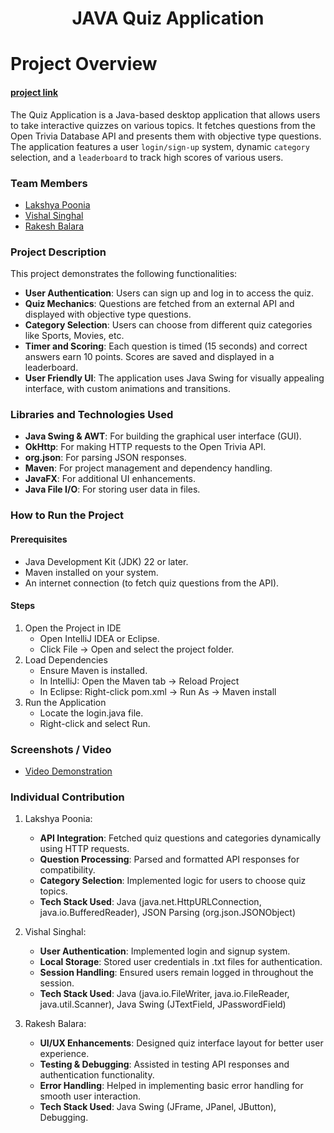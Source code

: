 <h1 align="center">﻿JAVA Quiz Application</h1>
<h1 align="left">Project Overview</h1>

#### [project link](https://github.com/vishalsinghalop/java-project-1)

The Quiz Application is a Java-based desktop application that allows users to take interactive quizzes on various topics. It fetches questions from the Open Trivia Database API and presents them with objective type questions. The application features a user `login/sign-up` system, dynamic `category` selection, and a `leaderboard` to track high scores of various users.

### Team Members
- [Lakshya Poonia](https://github.com/itz-lakshya)
- [Vishal Singhal](https://github.com/vishalsinghalop)
- [Rakesh Balara](https://github.com/RickiChaudhary)

  
### Project Description
This project demonstrates the following functionalities:
- **User Authentication**: Users can sign up and log in to access the quiz.
- **Quiz Mechanics**: Questions are fetched from an external API and displayed with objective type questions.
- **Category Selection**: Users can choose from different quiz categories like Sports, Movies, etc.
- **Timer and Scoring**: Each question is timed (15 seconds) and correct answers earn 10 points. Scores are saved and displayed in a leaderboard.
- **User Friendly UI**: The application uses Java Swing for visually appealing interface, with custom animations and transitions.

### Libraries and Technologies Used
- **Java Swing & AWT**: For building the graphical user interface (GUI).
- **OkHttp**: For making HTTP requests to the Open Trivia API.
- **org.json**: For parsing JSON responses.
- **Maven**: For project management and dependency handling.
- **JavaFX**: For additional UI enhancements.
- **Java File I/O**: For storing user data in files.

### How to Run the Project
#### Prerequisites
- Java Development Kit (JDK) 22 or later.
- Maven installed on your system.
- An internet connection (to fetch quiz questions from the API).

#### Steps
1. Open the Project in IDE
   - Open IntelliJ IDEA or Eclipse.
   - Click File → Open and select the project folder.
2. Load Dependencies
   - Ensure Maven is installed.
   - In IntelliJ: Open the Maven tab → Reload Project
   - In Eclipse: Right-click pom.xml → Run As → Maven install
3. Run the Application
   - Locate the login.java file.
   - Right-click and select Run.

### Screenshots / Video
- [Video Demonstration](https://drive.google.com/file/d/17rmys_ncLDnNPNSLwZz8roujb37oXqTZ/view?usp=drivesdk)

### Individual Contribution

1. Lakshya Poonia:
   - **API Integration**: Fetched quiz questions and categories dynamically using HTTP requests.
   - **Question Processing**: Parsed and formatted API responses for compatibility.
   - **Category Selection**: Implemented logic for users to choose quiz topics.
   - **Tech Stack Used**: Java (java.net.HttpURLConnection, java.io.BufferedReader), JSON Parsing (org.json.JSONObject)

2. Vishal Singhal:
   - **User Authentication**: Implemented login and signup system.
   - **Local Storage**: Stored user credentials in .txt files for authentication.
   - **Session Handling**: Ensured users remain logged in throughout the session.
   - **Tech Stack Used**: Java (java.io.FileWriter, java.io.FileReader, java.util.Scanner), Java Swing (JTextField, JPasswordField)



3. Rakesh Balara:
   - **UI/UX Enhancements**: Designed quiz interface layout for better user experience.
   - **Testing & Debugging**: Assisted in testing API responses and authentication functionality.
   - **Error Handling**: Helped in implementing basic error handling for smooth user interaction.
   - **Tech Stack Used**: Java Swing (JFrame, JPanel, JButton), Debugging.
